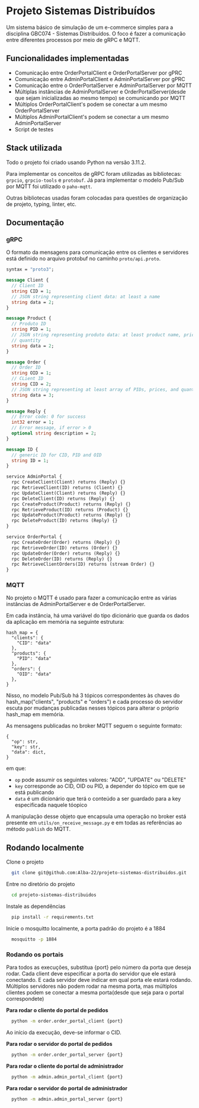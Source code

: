 # Projeto Sistemas Distribuídos

Um sistema básico de simulação de um e-commerce simples para a disciplina GBC074 - Sistemas Distribuídos. O foco é fazer a comunicação entre diferentes processos por meio de gRPC e MQTT.

## Funcionalidades implementadas

- Comunicação entre OrderPortalClient e OrderPortalServer por gPRC
- Comunicação entre AdminPortalClient e AdminPortalServer por gPRC
- Comunicação entre o OrderPortalServer e AdminPortalServer por MQTT
- Múltiplas instâncias de AdminPortalServer e OrderPortalServer(desde que sejam inicializadas ao mesmo tempo) se comunicando por MQTT
- Múltiplos OrderPortalClient's podem se conectar a um mesmo OrderPortalServer
- Múltiplos AdminPortalClient's podem se conectar a um mesmo AdminPortalServer
- Script de testes

## Stack utilizada

Todo o projeto foi criado usando Python na versão 3.11.2.

Para implementar os conceitos de gRPC foram utilizadas as bibliotecas: `grpcio`, `grpcio-tools` e `protobuf`.
Já para implementar o modelo Pub/Sub por MQTT foi utilizado o `paho-mqtt`.

Outras bibliotecas usadas foram colocadas para questões de organização de projeto, typing, linter, etc.

## Documentação

### gRPC

O formato da mensagens para comunicação entre os clientes e servidores está definido no arquivo protobuf no caminho `proto/api.proto`.

```proto
syntax = "proto3";

message Client {
  // Client ID
  string CID = 1;
  // JSON string representing client data: at least a name
  string data = 2;
}

message Product {
  // Produto ID
  string PID = 1;
  // JSON string representing produto data: at least product name, price, and
  // quantity
  string data = 2;
}

message Order {
  // Order ID
  string OID = 1;
  // CLient ID
  string CID = 2;
  // JSON string representing at least array of PIDs, prices, and quantities
  string data = 3;
}

message Reply {
  // Error code: 0 for success
  int32 error = 1;
  // Error message, if error > 0
  optional string description = 2;
}

message ID {
  // generic ID for CID, PID and OID
  string ID = 1;
}

service AdminPortal {
  rpc CreateClient(Client) returns (Reply) {}
  rpc RetrieveClient(ID) returns (Client) {}
  rpc UpdateClient(Client) returns (Reply) {}
  rpc DeleteClient(ID) returns (Reply) {}
  rpc CreateProduct(Product) returns (Reply) {}
  rpc RetrieveProduct(ID) returns (Product) {}
  rpc UpdateProduct(Product) returns (Reply) {}
  rpc DeleteProduct(ID) returns (Reply) {}
}

service OrderPortal {
  rpc CreateOrder(Order) returns (Reply) {}
  rpc RetrieveOrder(ID) returns (Order) {}
  rpc UpdateOrder(Order) returns (Reply) {}
  rpc DeleteOrder(ID) returns (Reply) {}
  rpc RetrieveClientOrders(ID) returns (stream Order) {}
}
```

### MQTT

No projeto o MQTT é usado para fazer a comunicação entre as várias instâncias de AdminPortalServer e de OrderPortalServer.

Em cada instância, há uma variável do tipo dicionário que guarda os dados da aplicação em memória na seguinte estrutura:

```
hash_map = {
  "clients": {
    "CID": "data"
  },
  "products": {
    "PID": "data"
  },
  "orders": {
    "OID": "data"
  },
}
```

Nisso, no modelo Pub/Sub há 3 tópicos correspondentes às chaves do hash_map("clients", "products" e "orders") e cada processo do servidor escuta por mudanças publicadas nesses tópicos para alterar o próprio hash_map em memória.

As mensagens publicadas no broker MQTT seguem o seguinte formato:

```
{
  "op": str,
  "key": str,
  "data": dict,
}
```

em que:

- `op` pode assumir os seguintes valores: "ADD", "UPDATE" ou "DELETE"
- `key` corresponde ao CID, OID ou PID, a depender do tópico em que se está publicando
- `data` é um dicionário que terá o conteúdo a ser guardado para a key especificada naquele tóopico

A manipulação desse objeto que encapsula uma operação no broker está presente em `utils/on_receive_message.py` e em todas as referências ao método `publish` do MQTT.

## Rodando localmente

Clone o projeto

```bash
  git clone git@github.com:Alba-22/projeto-sistemas-distribuidos.git
```

Entre no diretório do projeto

```bash
  cd projeto-sistemas-distribuidos
```

Instale as dependências

```bash
  pip install -r requirements.txt
```

Inicie o mosquitto localmente, a porta padrão do projeto é a 1884

```bash
  mosquitto -p 1884
```

### Rodando os portais

Para todos as execuções, substitua {port} pelo número da porta que deseja rodar. Cada client deve especificar a porta do servidor que ele estará conectando. E cada servidor deve indicar em qual porta ele estará rodando. Múltiplos servidores não podem rodar na mesma porta, mas múltiplos clientes podem se conectar a mesma porta(desde que seja para o portal correspondete)

**Para rodar o cliente do portal de pedidos**

```bash
  python -m order.order_portal_client {port}
```

Ao início da execução, deve-se informar o CID.

**Para rodar o servidor do portal de pedidos**

```bash
  python -m order.order_portal_server {port}
```

**Para rodar o cliente do portal de administrador**

```bash
  python -m admin.admin_portal_client {port}
```

**Para rodar o servidor do portal de administrador**

```bash
  python -m admin.admin_portal_server {port}
```
